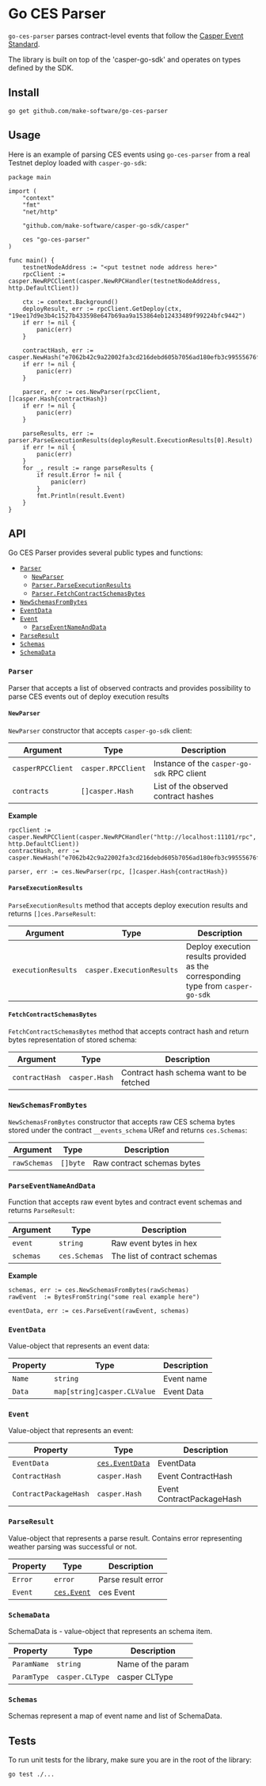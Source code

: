 # Go CES Parser

`go-ces-parser` parses contract-level events that follow
the [Casper Event Standard](https://github.com/make-software/casper-event-standard).

The library is built on top of the 'casper-go-sdk' and operates on types defined by the SDK.

## Install

``
go get github.com/make-software/go-ces-parser
``

## Usage

Here is an example of parsing CES events using `go-ces-parser` from a real Testnet deploy loaded
with `casper-go-sdk`:

```
package main

import (
	"context"
	"fmt"
	"net/http"

	"github.com/make-software/casper-go-sdk/casper"

	ces "go-ces-parser"
)

func main() {
	testnetNodeAddress := "<put testnet node address here>"
	rpcClient := casper.NewRPCClient(casper.NewRPCHandler(testnetNodeAddress, http.DefaultClient))

	ctx := context.Background()
	deployResult, err := rpcClient.GetDeploy(ctx, "19ee17d9e3b4c1527b433598e647b69aa9a153864eb12433489f99224bfc9442")
	if err != nil {
		panic(err)
	}

	contractHash, err := casper.NewHash("e7062b42c9a22002fa3cd216debd605b7056ad180efb3c99555676f1a1e801e5")
	if err != nil {
		panic(err)
	}

	parser, err := ces.NewParser(rpcClient, []casper.Hash{contractHash})
	if err != nil {
		panic(err)
	}

	parseResults, err := parser.ParseExecutionResults(deployResult.ExecutionResults[0].Result)
	if err != nil {
		panic(err)
	}
	for _, result := range parseResults {
		if result.Error != nil {
			panic(err)
		}
		fmt.Println(result.Event)
	}
}
```

## API

Go CES Parser provides several public types and functions:

- [`Parser`](#Parser)
  - [`NewParser`](#NewParser)
  - [`Parser.ParseExecutionResults`](#ParseExecutionResults)
  - [`Parser.FetchContractSchemasBytes`](#FetchContractSchemasBytes)
- [`NewSchemasFromBytes`](#NewSchemasFromBytes)
- [`EventData`](#EventData)
- [`Event`](#Event)
  - [`ParseEventNameAndData`](#ParseEventNameAndData)
- [`ParseResult`](#ParseResult)
- [`Schemas`](#Schemas)
- [`SchemaData`](#SchemaData)

### `Parser`

Parser that accepts a list of observed contracts and provides possibility to parse CES events out of deploy execution
results

#### `NewParser`

`NewParser` constructor that accepts `casper-go-sdk` client:

| Argument          | Type               | Description                                |
|-------------------|--------------------|--------------------------------------------|
| `casperRPCClient` | `casper.RPCClient` | Instance of the `casper-go-sdk` RPC client |
| `contracts`       | `[]casper.Hash`    | List of the observed contract hashes       |

**Example**

```
rpcClient := casper.NewRPCClient(casper.NewRPCHandler("http://localhost:11101/rpc", http.DefaultClient))
contractHash, err := casper.NewHash("e7062b42c9a22002fa3cd216debd605b7056ad180efb3c99555676f1a1e801e5")

parser, err := ces.NewParser(rpc, []casper.Hash{contractHash})
```

#### `ParseExecutionResults`

`ParseExecutionResults` method that accepts deploy execution results and returns `[]ces.ParseResult`:

| Argument           | Type                      | Description                                                                      |                                           
|--------------------|---------------------------|----------------------------------------------------------------------------------|
| `executionResults` | `casper.ExecutionResults` | Deploy execution results provided as the corresponding type from `casper-go-sdk` |

#### `FetchContractSchemasBytes`

`FetchContractSchemasBytes` method that accepts contract hash and return bytes representation of stored schema:

| Argument       | Type          | Description                             |                                           
|----------------|---------------|-----------------------------------------|
| `contractHash` | `casper.Hash` | Contract hash schema want to be fetched |

### `NewSchemasFromBytes`

`NewSchemasFromBytes` constructor that accepts raw CES schema bytes stored under the contract `__events_schema` URef and
returns `ces.Schemas`:

| Argument     | Type     | Description                |         
|--------------|----------|----------------------------|
| `rawSchemas` | `[]byte` | Raw contract schemas bytes |

### `ParseEventNameAndData`

Function that accepts raw event bytes and contract event schemas and returns `ParseResult`:

| Argument  | Type          | Description                  |            
|-----------|---------------|------------------------------|
| `event`   | `string`      | Raw event bytes in hex       |
| `schemas` | `ces.Schemas` | The list of contract schemas |

**Example**

```
schemas, err := ces.NewSchemasFromBytes(rawSchemas)
rawEvent  := BytesFromString("some real example here")

eventData, err := ces.ParseEvent(rawEvent, schemas)
```

### `EventData`

Value-object that represents an event data:

| Property | Type                        | Description |
|----------|-----------------------------|-------------|
| `Name`   | `string`                    | Event name  |
| `Data`   | `map[string]casper.CLValue` | Event Data  |

### `Event`

Value-object that represents an event:

| Property              | Type                          | Description               |
|-----------------------|-------------------------------|---------------------------|
| `EventData`           | [`ces.EventData`](#EventData) | EventData                 |
| `ContractHash`        | `casper.Hash`                 | Event ContractHash        |
| `ContractPackageHash` | `casper.Hash`                 | Event ContractPackageHash |

### `ParseResult`

Value-object that represents a parse result. Contains error representing weather parsing was successful or not.

| Property | Type                  | Description        |
|----------|-----------------------|--------------------|
| `Error`  | `error`               | Parse result error |
| `Event`  | [`ces.Event`](#Event) | ces Event          |

### `SchemaData`

SchemaData is - value-object that represents an schema item.

| Property    | Type            | Description       |
|-------------|-----------------|-------------------|
| `ParamName` | `string`        | Name of the param |
| `ParamType` | `casper.CLType` | casper CLType     |

### `Schemas`

Schemas represent a map of event name and list of SchemaData.

## Tests

To run unit tests for the library, make sure you are in the root of the library:

``
go test ./...
``
